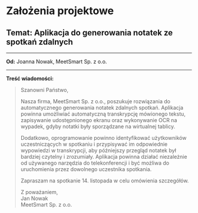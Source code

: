 # Założenia projektowe

## Temat: Aplikacja do generowania notatek ze spotkań zdalnych

---

**Od:** Joanna Nowak, MeetSmart Sp. z o.o.

---

**Treść wiadomości:**

>Szanowni Państwo,
>
>Nasza firma, MeetSmart Sp. z o.o., poszukuje rozwiązania do automatycznego generowania notatek zdalnych spotkań. Aplikacja powinna umożliwiać automatyczną transkrypcję mówionego tekstu, zapisywanie udostępnionego ekranu oraz wykonywanie OCR na wypadek, gdyby notatki były sporządzane na wirtualnej tablicy.
>
>Dodatkowo, oprogramowanie powinno identyfikować użytkowników uczestniczących w spotkaniu i przypisywać im odpowiednie wypowiedzi w transkrypcji, aby późniejszy przegląd notatek był bardziej czytelny i zrozumiały. Aplikacja powinna działać niezależnie od używanego narzędzia do telekonferencji i być możliwa do uruchomienia przez dowolnego uczestnika spotkania.
>
>Zapraszam na spotkanie 14. listopada w celu omówienia szczegółów.
>
>Z poważaniem,  
>Jan Nowak  
>MeetSmart Sp. z o.o.
